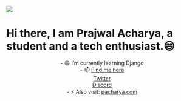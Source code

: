 ![](https://komarev.com/ghpvc/?username=meprajwal&color=green&style=plastic&label=Profile+Viwes)
<H1 aligh ="center">Hi there, I am Prajwal Acharya, a student and a tech enthusiast.😄</h1>
<center>
- 😄 I’m currently learning Django <br>
- 📫 <u>Find me here</u> <br>
<a href ="https://twitter.com/acharya_prajwa1">Twitter</a><br>
<a href ="https://discordapp.com/users/846370185695068190">Discord</a><br>
- ⚡ Also visit: <a href ="https://www.pacharya.com.np">pacharya.com</a>
</center>
<br> <br>

<p align ="center">
<img src="https://github-readme-stats.vercel.app/api?username=meprajwal&show_icons=true" alt="">
</p>

